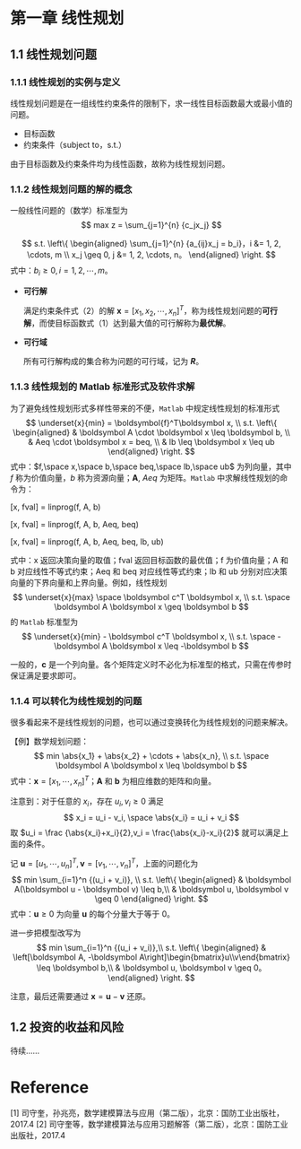 # 第一章 线性规划

## 1.1 线性规划问题

### 1.1.1 线性规划的实例与定义

线性规划问题是在一组线性约束条件的限制下，求一线性目标函数最大或最小值的问题。

-   目标函数
-   约束条件（subject to，s.t.）

由于目标函数及约束条件均为线性函数，故称为线性规划问题。

### 1.1.2 线性规划问题的解的概念

一般线性问题的（数学）标准型为
$$
max z = \sum_{j=1}^{n} {c_jx_j}
$$

$$
s.t. \left\{
\begin{aligned}
\sum_{j=1}^{n} {a_{ij}x_j = b_i}，i &= 1, 2, \cdots, m \\
x_j \geq 0, j &= 1, 2, \cdots, n。
\end{aligned}
\right.
$$
式中：$b_i \geq 0,i = 1, 2, \cdots, m$。

- **可行解**

  满足约束条件式（2）的解 $\boldsymbol x = [x_1, x_2, \cdots, x_n]^T$，称为线性规划问题的**可行解**，而使目标函数式（1）达到最大值的可行解称为**最优解**。

- **可行域**

  所有可行解构成的集合称为问题的可行域，记为 ***R***。

### 1.1.3 线性规划的 Matlab 标准形式及软件求解

为了避免线性规划形式多样性带来的不便，`Matlab` 中规定线性规划的标准形式
$$
\underset{x}{min} = \boldsymbol{f}^T\boldsymbol x, \\
s.t. \left\{
\begin{aligned}
& \boldsymbol A \cdot \boldsymbol x \leq \boldsymbol b, \\
& Aeq \cdot \boldsymbol x = beq, \\
& lb \leq \boldsymbol x \leq ub
\end{aligned}
\right.
$$
式中：$f,\space x,\space b,\space beq,\space lb,\space ub$ 为列向量，其中 $f$ 称为价值向量，$b$ 称为资源向量；$\boldsymbol A$, $Aeq$ 为矩阵。`Matlab` 中求解线性规划的命令为：<br/>

[x, fval] = linprog(f, A, b)<br/>

[x, fval] = linprog(f, A, b, Aeq, beq)<br/>

[x, fval] = linprog(f, A, b, Aeq, beq, lb, ub)<br/>

式中：x 返回决策向量的取值；fval 返回目标函数的最优值；f 为价值向量；A 和 b 对应线性不等式约束；Aeq 和 beq 对应线性等式约束；lb 和 ub 分别对应决策向量的下界向量和上界向量。例如，线性规划
$$
\underset{x}{max} \space \boldsymbol c^T \boldsymbol x, \\
s.t. \space \boldsymbol A \boldsymbol x \geq \boldsymbol b
$$
的 `Matlab` 标准型为
$$
\underset{x}{min} - \boldsymbol c^T \boldsymbol x, \\
s.t. \space -\boldsymbol A \boldsymbol x \leq -\boldsymbol b
$$

一般的，$\boldsymbol c$ 是一个列向量。各个矩阵定义时不必化为标准型的格式，只需在传参时保证满足要求即可。 

### 1.1.4 可以转化为线性规划的问题

很多看起来不是线性规划的问题，也可以通过变换转化为线性规划的问题来解决。<br/>

【例】数学规划问题：
$$
min \abs{x_1} + \abs{x_2} + \cdots + \abs{x_n}, \\
s.t. \space \boldsymbol A \boldsymbol x \leq \boldsymbol b
$$
式中：$\boldsymbol x = [x_1, \cdots, x_n]^T$；$\boldsymbol A$ 和 $\boldsymbol b$ 为相应维数的矩阵和向量。<br/>

 注意到：对于任意的 $x_i$，存在 $u_i,v_i \geq 0$ 满足
$$
x_i = u_i - v_i, \space \abs{x_i} = u_i + v_i
$$
取 $u_i = \frac {\abs{x_i}+x_i}{2},v_i = \frac{\abs{x_i}-x_i}{2}$ 就可以满足上面的条件。<br/>

记 $\boldsymbol u = [u_1, \cdots, u_n]^T,\boldsymbol v = [v_1, \cdots, v_n]^T$，上面的问题化为
$$
min \sum_{i=1}^n {(u_i + v_i)}, \\
s.t. \left\{
\begin{aligned}
& \boldsymbol A(\boldsymbol u - \boldsymbol v) \leq b,\\
& \boldsymbol u, \boldsymbol v \geq 0
\end{aligned}
\right.
$$
式中：$\boldsymbol u \geq 0$ 为向量 $\boldsymbol u$ 的每个分量大于等于 0。<br/>

进一步把模型改写为
$$
min \sum_{i=1}^n {(u_i + v_i)},\\
s.t. \left\{
\begin{aligned}
& \left[\boldsymbol A, -\boldsymbol A\right]\begin{bmatrix}u\\v\end{bmatrix} \leq \boldsymbol b,\\
& \boldsymbol u, \boldsymbol v \geq 0。
\end{aligned}
\right.
$$

注意，最后还需要通过 $\boldsymbol x = \boldsymbol u - \boldsymbol v$ 还原。

## 1.2 投资的收益和风险

待续……



# Reference

[1] 司守奎，孙兆亮，数学建模算法与应用（第二版），北京：国防工业出版社，2017.4
[2] 司守奎等，数学建模算法与应用习题解答（第二版），北京：国防工业出版社，2017.4
